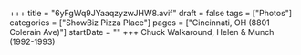 +++
title = "6yFgWq9JYaaqzyzwJHW8.avif"
draft = false
tags = ["Photos"]
categories = ["ShowBiz Pizza Place"]
pages = ["Cincinnati, OH (8801 Colerain Ave)"]
startDate = ""
+++
Chuck Walkaround, Helen & Munch (1992-1993)
